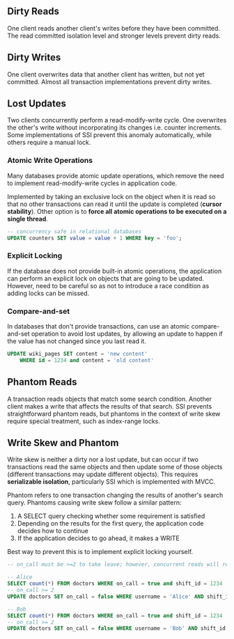 ## Dirty Reads

One client reads another client's writes before they have been committed. The read committed isolation level and stronger levels prevent dirty reads.

## Dirty Writes

One client overwrites data that another client has written, but not yet committed. Almost all transaction implementations prevent dirty writes.

## Lost Updates

Two clients concurrently perform a read-modify-write cycle. One overwrites the other's write without incorporating its changes i.e. counter increments. Some implementations of SSI prevent this anomaly automatically, while others require a manual lock.

### Atomic Write Operations

Many databases provide atomic update operations, which remove the need to implement read-modify-write cycles in application code.

Implemented by taking an exclusive lock on the object when it is read so that no other transactions can read it until the update is completed (**cursor stability**). Other option is to **force all atomic operations to be executed on a single thread**.

```sql
-- concurrency safe in relational databases
UPDATE counters SET value = value + 1 WHERE key = 'foo';
```

### Explicit Locking

If the database does not provide built-in atomic operations, the application can perform an explicit lock on objects that are going to be updated. However, need to be careful so as not to introduce a race condition as adding locks can be missed.

### Compare-and-set

In databases that don't provide transactions, can use an atomic compare-and-set operation to avoid lost updates, by allowing an update to happen if the value has not changed since you last read it.

```sql
UPDATE wiki_pages SET content = 'new content'
    WHERE id = 1234 and content = 'old content'
```

## Phantom Reads

A transaction reads objects that match some search condition. Another client makes a write that affects the results of that search. SSI prevents straightforward phantom reads, but phantoms in the context of write skew require special treatment, such as index-range locks.

## Write Skew and Phantom

Write skew is neither a dirty nor a lost update, but can occur if two transactions read the same objects and then update some of those objects (different transactions may update different objects). This requires **serializable isolation**, particularly SSI which is implemented with MVCC.

Phantom refers to one transaction changing the results of another's search query. Phantoms causing write skew follow a similar pattern:

1. A SELECT query checking whether some requirement is satisfied
2. Depending on the results for the first query, the application code decides how to continue
3. If the application decides to go ahead, it makes a WRITE

Best way to prevent this is to implement explicit locking yourself.

```sql
-- on_call must be >=2 to take leave; however, concurrent reads will result in both transactions succeeding (write skew)

-- Alice
SELECT count(*) FROM doctors WHERE on_call = true and shift_id = 1234
-- on_call >= 2
UPDATE doctors SET on_call = false WHERE username = 'Alice' AND shift_id = 1234

-- Bob
SELECT count(*) FROM doctors WHERE on_call = true and shift_id = 1234
-- on_call >= 2
UPDATE doctors SET on_call = false WHERE username = 'Bob' AND shift_id = 1234
```
